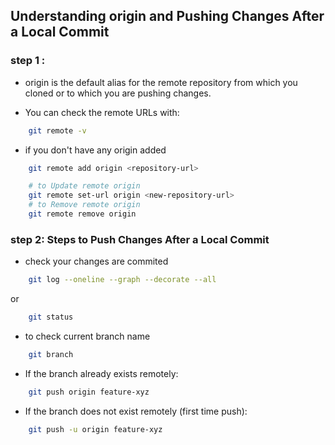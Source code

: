 ## Understanding origin and Pushing Changes After a Local Commit

### step 1 :

- origin is the default alias for the remote repository from which you cloned or to which you are pushing changes.

- You can check the remote URLs with:
```sh
    git remote -v
```

- if you don't have any origin added

```sh
    git remote add origin <repository-url>

    # to Update remote origin
    git remote set-url origin <new-repository-url>
    # to Remove remote origin
    git remote remove origin
```

### step 2: Steps to Push Changes After a Local Commit

- check your changes are commited

```sh
    git log --oneline --graph --decorate --all
```

or

```sh
    git status
```

- to check current branch name

```sh
    git branch
```

- If the branch already exists remotely:

```sh
    git push origin feature-xyz
```

- If the branch does not exist remotely (first time push):

```sh
    git push -u origin feature-xyz
```
